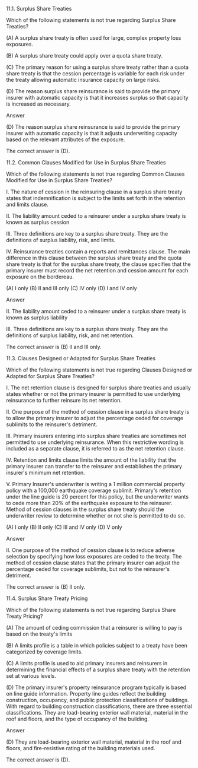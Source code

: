 11.1. Surplus Share Treaties

Which of the following statements is not true regarding Surplus Share Treaties?

(A) A surplus share treaty is often used for large, complex property loss exposures.

(B) A surplus share treaty could apply over a quota share treaty.

(C) The primary reason for using a surplus share treaty rather than a quota share treaty is that the cession percentage is variable for each risk under the treaty allowing automatic insurance capacity on large risks.

(D) The reason surplus share reinsurance is said to provide the primary insurer with automatic capacity is that it increases surplus so that capacity is increased as necessary.

Answer

(D) The reason surplus share reinsurance is said to provide the primary insurer with automatic capacity is that it adjusts underwriting capacity based on the relevant attributes of the exposure.

The correct answer is (D).





11.2. Common Clauses Modified for Use in Surplus Share Treaties

Which of the following statements is not true regarding Common Clauses Modified for Use in Surplus Share Treaties?

I. The nature of cession in the reinsuring clause in a surplus share treaty states that indemnification is subject to the limits set forth in the retention and limits clause.

II. The liability amount ceded to a reinsurer under a surplus share treaty is known as surplus cession

III. Three definitions are key to a surplus share treaty. They are the definitions of surplus liability, risk, and limits.

IV. Reinsurance treaties contain a reports and remittances clause. The main difference in this clause between the surplus share treaty and the quota share treaty is that for the surplus share treaty, the clause specifies that the primary insurer must record the net retention and cession amount for each exposure on the bordereau.

(A) I only
(B) II and III only
(C) IV only
(D) I and IV only

Answer

II. The liability amount ceded to a reinsurer under a surplus share treaty is known as surplus liability

III. Three definitions are key to a surplus share treaty. They are the definitions of surplus liability, risk, and net retention.

The correct answer is (B) II and III only.



11.3. Clauses Designed or Adapted for Surplus Share Treaties

Which of the following statements is not true regarding Clauses Designed or Adapted for Surplus Share Treaties?

I. The net retention clause is designed for surplus share treaties and usually states whether or not the primary insurer is permitted to use underlying reinsurance to further reinsure its net retention.

II. One purpose of the method of cession clause in a surplus share treaty is to allow the primary insurer to adjust the percentage ceded for coverage sublimits to the reinsurer's detriment.

III. Primary insurers entering into surplus share treaties are sometimes not permitted to use underlying reinsurance. When this restrictive wording is included as a separate clause, it is referred to as the net retention clause.

IV. Retention and limits clause limits the amount of the liability that the primary insurer can transfer to the reinsurer and establishes the primary insurer's minimum net retention.

V. Primary Insurer's underwriter is writing a 1 million commercial property policy with a 100,000 earthquake coverage sublimit. Primary's retention under the line guide is 20 percent for this policy, but the underwriter wants to cede more than 20% of the earthquake exposure to the reinsurer. Method of cession clauses in the surplus share treaty should the underwriter review to determine whether or not she is permitted to do so.

(A) I only
(B) II only
(C) III and IV only
(D) V only

Answer

II. One purpose of the method of cession clause is to reduce adverse selection by specifying how loss exposures are ceded to the treaty. The method of cession clause states that the primary insurer can adjust the percentage ceded for coverage sublimits, but not to the reinsurer's detriment.

The correct answer is (B) II only.



11.4. Surplus Share Treaty Pricing

Which of the following statements is not true regarding Surplus Share Treaty Pricing?

(A) The amount of ceding commission that a reinsurer is willing to pay is based on the treaty's limits

(B) A limits profile is a table in which policies subject to a treaty have been categorized by coverage limits.

(C) A limits profile is used to aid primary insurers and reinsurers in determining the financial effects of a surplus share treaty with the retention set at various levels.

(D) The primary insurer's property reinsurance program typically is based on line guide information. Property line guides reflect the building construction, occupancy, and public protection classifications of buildings. With regard to building construction classifications, there are three essential classifications. They are load-bearing exterior wall material, material in the roof and floors, and the type of occupancy of the building.

Answer

(D) They are load-bearing exterior wall material, material in the roof and floors, and fire-resistive rating of the building materials used.

The correct answer is (D).